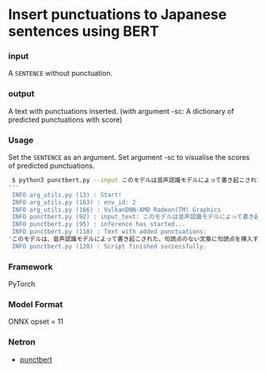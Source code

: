 # Insert punctuations to Japanese sentences using BERT

### input
A `SENTENCE` without punctuation.

### output
A text with punctuations inserted.
(with argument -sc: A dictionary of predicted punctuations with score)

### Usage
Set the `SENTENCE` as an argument.
Set argument -sc to visualise the scores of predicted punctuations.

```bash
 $ python3 punctbert.py --input このモデルは音声認識モデルによって書き起こされた句読点のない文章に句読点を挿入するモデルです最大512トークン長の入力に対応しています
'''
 INFO arg_utils.py (13) : Start!
 INFO arg_utils.py (163) : env_id: 2
 INFO arg_utils.py (166) : VulkanDNN-AMD Radeon(TM) Graphics
 INFO punctbert.py (92) : input_text: このモデルは音声認識モデルによって書き起こされた句読点のない文章に句読点を挿入するモデルです最大512トークン長の入力に対応しています
 INFO punctbert.py (95) : inference has started...
 INFO punctbert.py (118) : Text with added punctuations:
'このモデルは、音声認識モデルによって書き起こされた、句読点のない文章に句読点を挿入するモデルです。最大512トークン長の入力に対応しています。'
 INFO punctbert.py (120) : Script finished successfully.
```

### Framework
PyTorch

### Model Format
ONNX opset = 11

### Netron

- [punctbert](https://netron.app/?url=)
